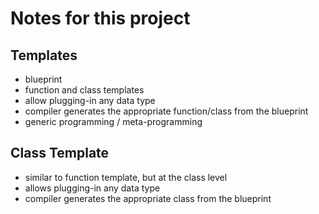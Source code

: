 # Notes for this project

## Templates
- blueprint
- function and class templates
- allow plugging-in any data type
- compiler generates the appropriate function/class from the blueprint
- generic programming / meta-programming

## Class Template
- similar to function template, but at the class level
- allows plugging-in any data type
- compiler generates the appropriate class from the blueprint